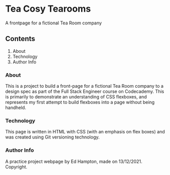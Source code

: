 # Tea Cosy Tearooms

A frontpage for a fictional Tea Room company

## Contents

1. About
2. Technology
3. Author Info

### About

This is a project to build a front-page for a fictional Tea Room company to a design spec as part of the Full Stack Engineer course on Codecademy.  This is primarily to demonstrate an understanding of CSS flexboxes, and represents my first attempt to build flexboxes into a page without being handheld.

### Technology

This page is written in HTML with CSS (with an emphasis on flex boxes) and was created using Git versioning technology.

### Author Info

A practice project webpage by Ed Hampton, made on 13/12/2021.  Copyright.